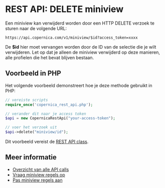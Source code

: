 # REST API: DELETE miniview

Een miniview kan verwijderd worden door een HTTP DELETE verzoek te sturen naar de volgende URL:

`https://api.copernica.com/v1/miniview/$id?access_token=xxxx`

De **$id** hier moet vervangen worden door de ID van de selectie die je wilt verwijderen. Let op dat je alleen de miniview verwijderd op deze manieren, alle profielen die het bevat blijven bestaan.


## Voorbeeld in PHP

Het volgende voorbeeld demonstreert hoe je deze methode gebruikt in PHP:

```php
// vereiste scripts
require_once('copernica_rest_api.php');

// verander dit naar je access token
$api = new CopernicaRestApi("your-access-token");

// voer het verzoek uit
$api->delete("miniview/id");
```

Dit voorbeeld vereist de [REST API class](rest-php).

## Meer informatie

* [Overzicht van alle API calls](rest-api)
* [Vraag miniview regels op](rest-get-miniview)
* [Pas miniview regels aan](rest-put-miniview)

